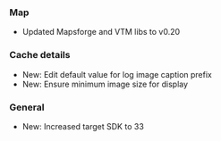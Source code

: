 ### Map
- Updated Mapsforge and VTM libs to v0.20

### Cache details
- New: Edit default value for log image caption prefix
- New: Ensure minimum image size for display

### General
- New: Increased target SDK to 33

